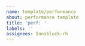 ```yaml
---
name: template/performance
about: performance template
title: 'perf: '
labels: ''
assignees: Innsbluck-rh
---
```

